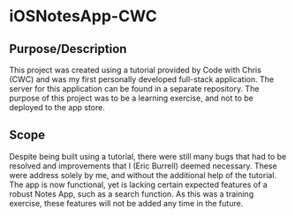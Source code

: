 # iOSNotesApp-CWC
## Purpose/Description
This project was created using a tutorial provided by Code with Chris (CWC) and was my first personally developed full-stack application. The server for this application can be found in a separate repository.
The purpose of this project was to be a learning exercise, and not to be deployed to the app store.

## Scope
Despite being built using a tutorial, there were still many bugs that had to be resolved and improvements that I (Eric Burrell) deemed necessary. These were address solely by me, and without the additional help of the tutorial. The app is now functional, yet is lacking certain expected features of a robust Notes App, such as a search function. As this was a training exercise, these features will not be added any time in the future.
